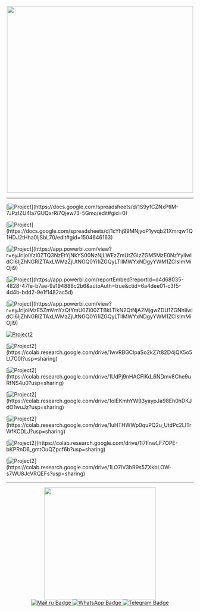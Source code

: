 <div id="header" align="center">
  <img src="https://cdn.dribbble.com/users/27549/screenshots/2619290/analytics_dribbble_gif_gimp.gif" width="500"/>
</div>

_______________________________________

[![Project](https://img.shields.io/badge/PRE--PROJECT.-Расчет_некоторых_метрик(Google_sheets)-blue)](https://docs.google.com/spreadsheets/d/1S9yfCZNxPtlM-7JPzIZU4la7GUQxrRi7Qjew73-5Gmo/edit#gid=0)

[![Project](https://img.shields.io/badge/PROJECT_1.-Анализ_бизнес--модели(Когортный_анализ+Google_sheets)-blue)](https://docs.google.com/spreadsheets/d/1cYhj99MNjyoP1yvqb21XmrqwTQ1HDJ2tHha0ljSbL70/edit#gid=1504646163)

[![Project](https://img.shields.io/badge/PROJECT_2.-Анализ_эффективности_бизнес--показателей(Power_BI)-blue)](https://app.powerbi.com/view?r=eyJrIjoiYzI0ZTQ3NzEtYjNkYS00NzNjLWEzZmUtZGIzZGM5MzE0NzYyIiwidCI6IjZhNGRlZTAxLWMzZjUtNGQ0Yi1iZGQyLTllMWYxNDgyYWM1ZCIsImMiOjl9)

[![Project](https://img.shields.io/badge/PROJECT_3.-Финансовая_аналитика(Power_BI)-blue)](https://app.powerbi.com/reportEmbed?reportId=d4d68035-4828-47fe-b7ae-9a194888c2b6&autoAuth=true&ctid=6a4dee01-c3f5-4d4b-bdd2-9e1f1482ac5d)

[![Project](https://img.shields.io/badge/PROJECT_4.-Сквозная_маркетинговая_аналитика(Power_BI+SQL)-blue)](https://app.powerbi.com/view?r=eyJrIjoiMzE5ZmVmYzQtYmU0Zi00ZTBkLTlkN2QtNjA2MjgwZDU1ZGNhIiwidCI6IjZhNGRlZTAxLWMzZjUtNGQ0Yi1iZGQyLTllMWYxNDgyYWM1ZCIsImMiOjl9)

[![Project2](https://img.shields.io/badge/PROJECT_5.-Решение_бизнес--задач(SQL)-blue)](https://docs.google.com/document/d/1JScvBu1Cr9I0toQsEvgsq9b9IkK8V8ssjvMXfqlJlJQ/edit)

[![Project2](https://img.shields.io/badge/PROJECT_6.-Исследование_поведения_пользователей(Python,библиотека--Pandas)-blue)](https://colab.research.google.com/drive/1wvRBGClpaSo2kZ7t82D4jQX5o5Lt7C0I?usp=sharing)

[![Project2](https://img.shields.io/badge/PROJECT_7.-Анализ_воронки(Python,библиотеки--Pandas,matplotlib)-blue)](https://colab.research.google.com/drive/1UdPj9nHACFlKd_6NDmv8Che9uRfNS4u0?usp=sharing)

[![Project2](https://img.shields.io/badge/PROJECT_8.-Исследование_каналов_привлечения(Python,библиотеки--Pandas,requests,matplotlib)-blue)](https://colab.research.google.com/drive/1oIEKmhYW93yaypJa98Eh0hDKJdO1wuJz?usp=sharing)

[![Project2](https://img.shields.io/badge/PROJECT_9.-Оценка_продуктовой_фичи(Python,библиотеки--Pandas,numpy)-blue)](https://colab.research.google.com/drive/1uHTHWWp0quPQ2u_UtdPc2LlTrWfKCDLJ?usp=sharing)

[![Project2](https://img.shields.io/badge/PROJECT_10.-Решение_комплексной_бизнес--задачи(Python+SQL,библиотеки--itertools,psycopg2,numpy,pandas)-blue)](https://colab.research.google.com/drive/1I7FnwLF7OPE-bKPRnD6_gmtOuQZpcf6b?usp=sharing)

[![Project2](https://img.shields.io/badge/PROJECT_11.-Поведенческая_аналитика(проведение_ad--hoc_исследования)(Python,библиотеки--datetime,plotly,matplotlib,numpy,pandas)-blue)](https://colab.research.google.com/drive/1LO7lV3bR9s5ZXkbLOW-s7WU8JcVRQEFs?usp=sharing)
_______________________________________

<div id="header" align="center">
  <img src="https://i.pinimg.com/originals/af/8d/9a/af8d9ac62dd43026957e1cf82a027637.gif" width="300"/>
</div>

<div id="badges" align="center">
   </a>
  <a href="https://id.mail.ru/profile?utm_campaign=mailid&utm_medium=ph&from=headline">
    <img src="https://img.shields.io/badge/Mail.ru-blue?style=for-the-badge&logo=Mail.ru&logoColor=white" alt="Mail.ru Badge"/>
    </a>
  <a href="https://wa.me/79137883320">
    <img src="https://img.shields.io/badge/WhatsApp-green?style=for-the-badge&logo=WhatsApp&logoColor=white" alt="WhatsApp Badge"/>
  </a>
  <a href="https://t.me/+79137883320">
    <img src="https://img.shields.io/badge/Telegram-blue?style=for-the-badge&logo=Telegram&logoColor=white" alt="Telegram Badge"/>
  </a>
</div>






